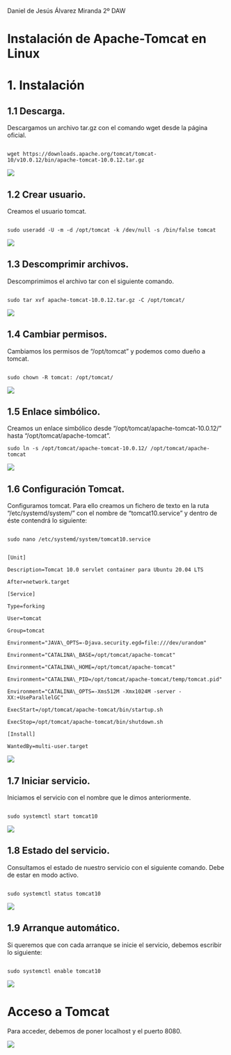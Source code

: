 ﻿Daniel de Jesús Álvarez Miranda		2º DAW

# Instalación de Apache-Tomcat en Linux

# 1. Instalación

## 1.1 Descarga.

Descargamos un archivo tar.gz con el comando wget desde la página oficial.

```console

wget https://downloads.apache.org/tomcat/tomcat-10/v10.0.12/bin/apache-tomcat-10.0.12.tar.gz

```

![](img/01.png)

## 1.2 Crear usuario.

Creamos el usuario tomcat.

```console

sudo useradd -U -m -d /opt/tomcat -k /dev/null -s /bin/false tomcat

```

![](img/02.png)

## 1.3 Descomprimir archivos.

Descomprimimos el archivo tar con el siguiente comando.

```console

sudo tar xvf apache-tomcat-10.0.12.tar.gz -C /opt/tomcat/

```

![](img/03.png)

## 1.4 Cambiar permisos.

Cambiamos los permisos de “/opt/tomcat” y podemos como dueño a tomcat.

```console

sudo chown -R tomcat: /opt/tomcat/

```

![](img/04.png)



## 1.5 Enlace simbólico.

Creamos un enlace simbólico desde “/opt/tomcat/apache-tomcat-10.0.12/” hasta “/opt/tomcat/apache-tomcat”.

```console
sudo ln -s /opt/tomcat/apache-tomcat-10.0.12/ /opt/tomcat/apache-tomcat
```

![](img/05.png)

## 1.6 Configuración Tomcat.

Configuramos tomcat. Para ello creamos un fichero de texto en la ruta “/etc/systemd/system/” con el nombre de “tomcat10.service” y dentro de éste contendrá lo siguiente:

```console

sudo nano /etc/systemd/system/tomcat10.service

```

```console

[Unit]

Description=Tomcat 10.0 servlet container para Ubuntu 20.04 LTS

After=network.target

[Service]

Type=forking

User=tomcat

Group=tomcat

Environment="JAVA\_OPTS=-Djava.security.egd=file:///dev/urandom"

Environment="CATALINA\_BASE=/opt/tomcat/apache-tomcat"

Environment="CATALINA\_HOME=/opt/tomcat/apache-tomcat"

Environment="CATALINA\_PID=/opt/tomcat/apache-tomcat/temp/tomcat.pid"

Environment="CATALINA\_OPTS=-Xms512M -Xmx1024M -server -XX:+UseParallelGC"

ExecStart=/opt/tomcat/apache-tomcat/bin/startup.sh

ExecStop=/opt/tomcat/apache-tomcat/bin/shutdown.sh

[Install]

WantedBy=multi-user.target

```

![](img/06.png)


## 1.7 Iniciar servicio.

Iniciamos el servicio con el nombre que le dimos anteriormente.

```console

sudo systemctl start tomcat10

```

![](img/07.png)

## 1.8 Estado del servicio.

Consultamos el estado de nuestro servicio con el siguiente comando. Debe de estar en modo activo.

```console

sudo systemctl status tomcat10

```

![](img/08.png)



## 1.9 Arranque automático.

Si queremos que con cada arranque se inicie el servicio, debemos escribir lo siguiente:

```console

sudo systemctl enable tomcat10

```

![](img/09.png)

# Acceso a Tomcat

Para acceder, debemos de poner localhost y el puerto 8080.

![](img/10.png)
